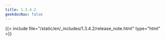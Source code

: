 ```yaml
---
title: 1.3.4.2
geekdocNav: false
---
```

{{< include file="/static/en/_includes/1.3.4.2/release_note.html" type="html" >}}